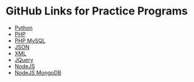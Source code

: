 # GitHub Links for Practice Programs

<ul>
<li><a href="https://github.com/JayakumarClassroom/Python-Programs" target=_blank>  Python </a></li>
<li><a href="https://github.com/JayakumarClassroom/PHP-Programs" target=_blank>  PHP </a></li>
<li><a href="https://github.com/JayakumarClassroom/PHP_MYSQL" target=_blank>  PHP MySQL </a></li>
<li><a href="https://github.com/JayakumarClassroom/JSON" target=_blank>  JSON </a></li>
<li><a href="https://github.com/JayakumarClassroom/XML" target=_blank>  XML </a></li>
<li><a href="https://github.com/JayakumarClassroom/JQuery" target=_blank>  JQuery </a></li>
<li><a href="https://github.com/JayakumarClassroom/NodeJS" target=_blank>  NodeJS </a></li>
<li><a href="https://github.com/JayakumarClassroom/NodeJS_MongoDB" target=_blank> NodeJS MongoDB   </a></li>
</ul>
